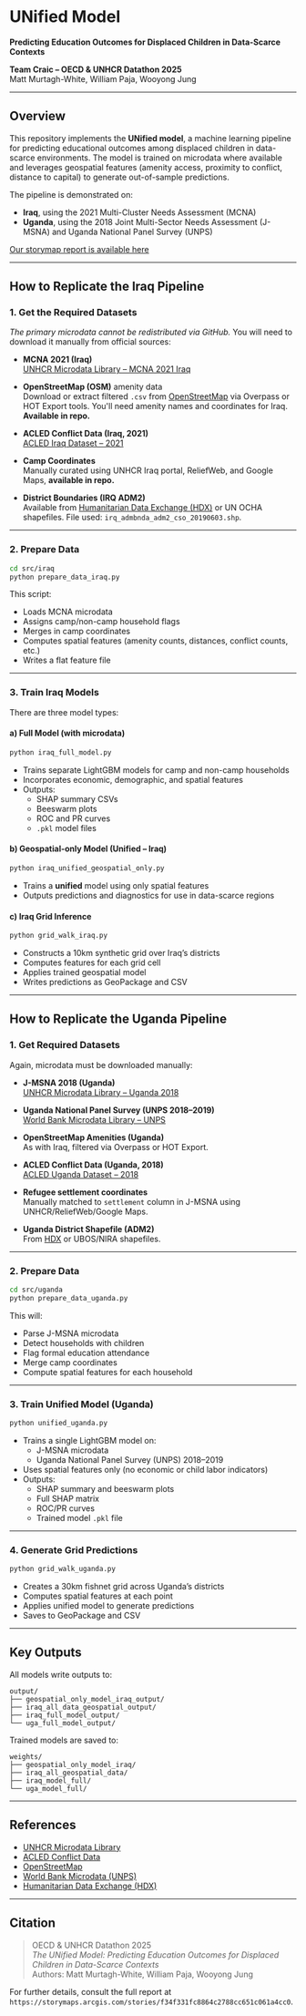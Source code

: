 # UNified Model

**Predicting Education Outcomes for Displaced Children in Data-Scarce Contexts**

**Team Craic – OECD & UNHCR Datathon 2025**  
Matt Murtagh-White, William Paja, Wooyong Jung

---

## Overview

This repository implements the **UNified model**, a machine learning pipeline for predicting educational outcomes among displaced children in data-scarce environments. The model is trained on microdata where available and leverages geospatial features (amenity access, proximity to conflict, distance to capital) to generate out-of-sample predictions.

The pipeline is demonstrated on:

- **Iraq**, using the 2021 Multi-Cluster Needs Assessment (MCNA)
- **Uganda**, using the 2018 Joint Multi-Sector Needs Assessment (J-MSNA) and Uganda National Panel Survey (UNPS)

[Our storymap report is available here](https://storymaps.arcgis.com/stories/f34f331fc8864c2788cc651c061a4cc0)

---

## How to Replicate the Iraq Pipeline

### 1. **Get the Required Datasets**

_The primary microdata cannot be redistributed via GitHub._ You will need to download it manually from official sources:

- **MCNA 2021 (Iraq)**  
  [UNHCR Microdata Library – MCNA 2021 Iraq](https://microdata.unhcr.org/index.php/catalog/913)

- **OpenStreetMap (OSM)** amenity data  
  Download or extract filtered `.csv` from [OpenStreetMap](https://www.openstreetmap.org) via Overpass or HOT Export tools. You'll need amenity names and coordinates for Iraq. **Available in repo.**

- **ACLED Conflict Data (Iraq, 2021)**  
  [ACLED Iraq Dataset – 2021](https://acleddata.com/data/)

- **Camp Coordinates**  
  Manually curated using UNHCR Iraq portal, ReliefWeb, and Google Maps, **available in repo.**

- **District Boundaries (IRQ ADM2)**  
  Available from [Humanitarian Data Exchange (HDX)](https://data.humdata.org) or UN OCHA shapefiles. File used: `irq_admbnda_adm2_cso_20190603.shp`.

---

### 2. **Prepare Data**

```bash
cd src/iraq
python prepare_data_iraq.py
```

This script:

- Loads MCNA microdata
- Assigns camp/non-camp household flags
- Merges in camp coordinates
- Computes spatial features (amenity counts, distances, conflict counts, etc.)
- Writes a flat feature file

---

### 3. **Train Iraq Models**

There are three model types:

#### a) Full Model (with microdata)

```bash
python iraq_full_model.py
```

- Trains separate LightGBM models for camp and non-camp households
- Incorporates economic, demographic, and spatial features
- Outputs:
  - SHAP summary CSVs
  - Beeswarm plots
  - ROC and PR curves
  - `.pkl` model files

#### b) Geospatial-only Model (Unified – Iraq)

```bash
python iraq_unified_geospatial_only.py
```

- Trains a **unified** model using only spatial features
- Outputs predictions and diagnostics for use in data-scarce regions

#### c) Iraq Grid Inference

```bash
python grid_walk_iraq.py
```

- Constructs a 10km synthetic grid over Iraq’s districts
- Computes features for each grid cell
- Applies trained geospatial model
- Writes predictions as GeoPackage and CSV

---

## How to Replicate the Uganda Pipeline

### 1. **Get Required Datasets**

Again, microdata must be downloaded manually:

- **J-MSNA 2018 (Uganda)**  
  [UNHCR Microdata Library – Uganda 2018](https://microdata.unhcr.org/index.php/catalog/229)

- **Uganda National Panel Survey (UNPS 2018–2019)**  
  [World Bank Microdata Library – UNPS](https://microdata.worldbank.org/index.php/catalog/3820)

- **OpenStreetMap Amenities (Uganda)**  
  As with Iraq, filtered via Overpass or HOT Export.

- **ACLED Conflict Data (Uganda, 2018)**  
  [ACLED Uganda Dataset – 2018](https://acleddata.com/data/)

- **Refugee settlement coordinates**  
  Manually matched to `settlement` column in J-MSNA using UNHCR/ReliefWeb/Google Maps.

- **Uganda District Shapefile (ADM2)**  
  From [HDX](https://data.humdata.org/) or UBOS/NIRA shapefiles.

---

### 2. **Prepare Data**

```bash
cd src/uganda
python prepare_data_uganda.py
```

This will:

- Parse J-MSNA microdata
- Detect households with children
- Flag formal education attendance
- Merge camp coordinates
- Compute spatial features for each household

---

### 3. **Train Unified Model (Uganda)**

```bash
python unified_uganda.py
```

- Trains a single LightGBM model on:
  - J-MSNA microdata
  - Uganda National Panel Survey (UNPS) 2018–2019
- Uses spatial features only (no economic or child labor indicators)
- Outputs:
  - SHAP summary and beeswarm plots
  - Full SHAP matrix
  - ROC/PR curves
  - Trained model `.pkl` file

---

### 4. **Generate Grid Predictions**

```bash
python grid_walk_uganda.py
```

- Creates a 30km fishnet grid across Uganda’s districts
- Computes spatial features at each point
- Applies unified model to generate predictions
- Saves to GeoPackage and CSV

---

## Key Outputs

All models write outputs to:

```
output/
├── geospatial_only_model_iraq_output/
├── iraq_all_data_geospatial_output/
├── iraq_full_model_output/
└── uga_full_model_output/
```

Trained models are saved to:

```
weights/
├── geospatial_only_model_iraq/
├── iraq_all_geospatial_data/
├── iraq_model_full/
└── uga_model_full/
```

---

## References

- [UNHCR Microdata Library](https://microdata.unhcr.org/)
- [ACLED Conflict Data](https://acleddata.com/data/)
- [OpenStreetMap](https://www.openstreetmap.org)
- [World Bank Microdata (UNPS)](https://microdata.worldbank.org/index.php/catalog/3820)
- [Humanitarian Data Exchange (HDX)](https://data.humdata.org/)

---

## Citation

> OECD & UNHCR Datathon 2025  
> _The UNified Model: Predicting Education Outcomes for Displaced Children in Data-Scarce Contexts_  
> Authors: Matt Murtagh-White, William Paja, Wooyong Jung

For further details, consult the full report at `https://storymaps.arcgis.com/stories/f34f331fc8864c2788cc651c061a4cc0`.
